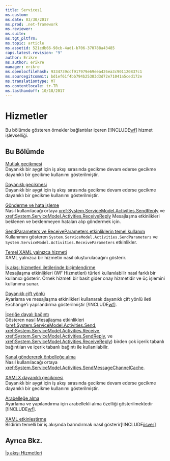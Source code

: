 ```yaml
---
title: Services1
ms.custom: 
ms.date: 03/30/2017
ms.prod: .net-framework
ms.reviewer: 
ms.suite: 
ms.tgt_pltfrm: 
ms.topic: article
ms.assetid: 521cdb66-98cb-4ad1-b706-370788a43485
caps.latest.revision: "9"
author: Erikre
ms.author: erikre
manager: erikre
ms.openlocfilehash: 9334739ccf917979e69eea426ea3c901120837c1
ms.sourcegitcommit: bd1ef61f4bb794b25383d3d72e71041a5ced172e
ms.translationtype: MT
ms.contentlocale: tr-TR
ms.lasthandoff: 10/18/2017
---
```

# <a name="services"></a>Hizmetler
Bu bölümde gösteren örnekler bağlantılar içeren [!INCLUDE[wf](../../../../includes/wf-md.md)] hizmet işlevselliği.  
  
## <a name="in-this-section"></a>Bu Bölümde  
 [Mutlak gecikmesi](../../../../docs/framework/windows-workflow-foundation/samples/absolute-delay.md)  
 Dayanıklı bir aygıt için iş akışı sırasında gecikme devam ederse gecikme dayanıklı bir gecikme kullanımı gösterilmiştir.  
  
 [Dayanıklı gecikmesi](../../../../docs/framework/windows-workflow-foundation/samples/durable-delay.md)  
 Dayanıklı bir aygıt için iş akışı sırasında gecikme devam ederse gecikme dayanıklı bir gecikme kullanımı gösterilmiştir.  
  
 [Gönderme ve hata işleme](../../../../docs/framework/windows-workflow-foundation/samples/sending-and-handling-faults.md)  
 Nasıl kullanılacağı ortaya <xref:System.ServiceModel.Activities.SendReply> ve <xref:System.ServiceModel.Activities.ReceiveReply> Mesajlaşma etkinlikleri beklenen ve beklenmeyen hataları alıp göndermek için.  
  
 [SendParameters ve ReceiveParameters etkinliklerin temel kullanım](../../../../docs/framework/windows-workflow-foundation/samples/basic-usage-of-sendparameters-and-receiveparameters-activities.md)  
 Kullanımını gösteren <!--zz <xref:System.ServiceModel.Activities.SendParameters> --> `System.ServiceModel.Activities.SendParameters` ve <!--zz <xref:System.ServiceModel.Activities.ReceiveParameters> --> `System.ServiceModel.Activities.ReceiveParameters` etkinlikler.  
  
 [Temel XAML yalnızca hizmeti](../../../../docs/framework/windows-workflow-foundation/samples/basic-xaml-only-service.md)  
 XAML yalnızca bir hizmetin nasıl oluşturulacağını gösterir.  
  
 [İş akışı hizmetleri iletilerinde biçimlendirme](../../../../docs/framework/windows-workflow-foundation/samples/formatting-messages-in-workflow-services.md)  
 Mesajlaşma etkinlikleri (WF Hizmetleri) türleri kullanılabilir nasıl farklı bir kullanıcı gösterir. Örnek hizmeti bir basit gider onay hizmetidir ve üç işlemini kullanıma sunar.  
  
 [Dayanıklı çift yönlü](../../../../docs/framework/windows-workflow-foundation/samples/durable-duplex.md)  
 Ayarlama ve mesajlaşma etkinlikleri kullanarak dayanıklı çift yönlü ileti Exchange'i yapılandırma gösterilmiştir [!INCLUDE[wf](../../../../includes/wf-md.md)].  
  
 [İçeriğe dayalı bağıntı](../../../../docs/framework/windows-workflow-foundation/samples/content-based-correlation.md)  
 Gösteren nasıl Mesajlaşma etkinlikleri (<xref:System.ServiceModel.Activities.Send>, <xref:System.ServiceModel.Activities.Receive>, <xref:System.ServiceModel.Activities.SendReply>, ve <xref:System.ServiceModel.Activities.ReceiveReply>) birden çok içerik tabanlı bağıntıları ve içerik tabanlı bağıntı ile kullanılabilir.  
  
 [Kanal göndererek önbelleğe alma](../../../../docs/framework/windows-workflow-foundation/samples/channel-caching-with-send.md)  
 Nasıl kullanılacağı ortaya <xref:System.ServiceModel.Activities.SendMessageChannelCache>.  
  
 [XAMLX dayanıklı gecikmesi](../../../../docs/framework/windows-workflow-foundation/samples/durable-delay-in-xamlx.md)  
 Dayanıklı bir aygıt için iş akışı sırasında gecikme devam ederse gecikme dayanıklı bir gecikme kullanımı gösterilmiştir.  
  
 [Arabelleğe alma](../../../../docs/framework/windows-workflow-foundation/samples/buffered-receive.md)  
 Ayarlama ve yapılandırma için arabellekli alma özelliği gösterilmektedir [!INCLUDE[wf](../../../../includes/wf-md.md)].  
  
 [XAML etkinleştirme](../../../../docs/framework/windows-workflow-foundation/samples/xaml-activation.md)  
 Bildirim temelli bir iş akışında barındırmak nasıl gösterir[!INCLUDE[iisver](../../../../includes/iisver-md.md)]  
  
## <a name="see-also"></a>Ayrıca Bkz.  
 [İş akışı Hizmetleri](../../../../docs/framework/wcf/feature-details/workflow-services.md)
